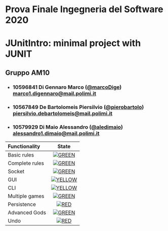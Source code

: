 # Prova Finale Ingegneria del Software 2020
# JUnitIntro: minimal  project with JUNIT

## Gruppo AM10


- ### 10596841 Di Gennaro Marco ([@marcoDige](https://github.com/marcoDige)) marco1.digennaro@mail.polimi.it
- ### 10567849 De Bartolomeis Piersilvio ([@pierobartolo](https://github.com/pierobartolo)) piersilvio.debartolomeis@mail.polimi.it
- ### 10579929 Di Maio Alessandro ([@aledimaio](https://github.com/aledimaio)) alessandro1.dimaio@mail.polimi.it

| Functionality | State |
|:-----------------------|:------------------------------------:|
| Basic rules | [![GREEN](https://placehold.it/15/44bb44/44bb44)](#) |
| Complete rules | [![GREEN](https://placehold.it/15/44bb44/44bb44)](#) |
| Socket | [![GREEN](https://placehold.it/15/44bb44/44bb44)](#) |
| GUI | [![YELLOW](https://placehold.it/15/ffdd00/ffdd00)](#) |
| CLI | [![YELLOW](https://placehold.it/15/ffdd00/ffdd00)](#) |
| Multiple games | [![GREEN](https://placehold.it/15/44bb44/44bb44)](#) |
| Persistence | [![RED](https://placehold.it/15/f03c15/f03c15)](#) |
| Advanced Gods | [![GREEN](https://placehold.it/15/44bb44/44bb44)](#) |
| Undo | [![RED](https://placehold.it/15/f03c15/f03c15)](#) |

<!--
[![RED](https://placehold.it/15/f03c15/f03c15)](#)
[![YELLOW](https://placehold.it/15/ffdd00/ffdd00)](#)
[![GREEN](https://placehold.it/15/44bb44/44bb44)](#)
-->

